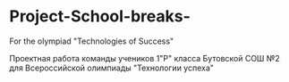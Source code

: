 # Project-School-breaks-
For the olympiad "Technologies of Success"

Проектная работа команды учеников 1"Р" класса Бутовской СОШ №2 для Всероссийской олимпиады "Технологии успеха"

